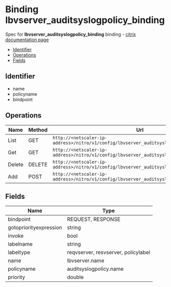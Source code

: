 # Binding lbvserver_auditsyslogpolicy_binding

Spec for **lbvserver_auditsyslogpolicy_binding** binding - [citrix documentation page](https://developer-docs.citrix.com/projects/netscaler-nitro-api/en/12.0/configuration//lbvserver_auditsyslogpolicy_binding/lbvserver_auditsyslogpolicy_binding/)

- [Identifier](#identifier)
- [Operations](#operations)
- [Fields](#fields)

## Identifier

- name
- policyname
- bindpoint

## Operations

| Name | Method | Url |
|----|----|----|
| List | GET | `http://<netscaler-ip-address>/nitro/v1/config/lbvserver_auditsyslogpolicy_binding` |
| Get | GET | `http://<netscaler-ip-address>/nitro/v1/config/lbvserver_auditsyslogpolicy_binding/<name>` |
| Delete | DELETE | `http://<netscaler-ip-address>/nitro/v1/config/lbvserver_auditsyslogpolicy_binding/<name>` |
| Add | POST | `http://<netscaler-ip-address>/nitro/v1/config/lbvserver_auditsyslogpolicy_binding` |

## Fields

| Name | Type |
|----|----|
| bindpoint | REQUEST, RESPONSE |
| gotopriorityexpression | string |
| invoke | bool |
| labelname | string |
| labeltype | reqvserver, resvserver, policylabel |
| name | lbvserver.name |
| policyname | auditsyslogpolicy.name |
| priority | double |


